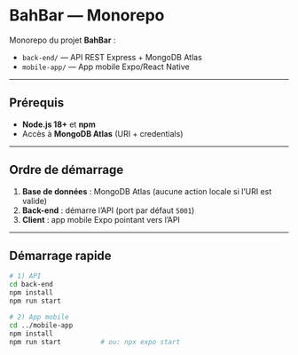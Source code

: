 # BahBar — Monorepo

Monorepo du projet **BahBar** :
- `back-end/` — API REST Express + MongoDB Atlas
- `mobile-app/` — App mobile Expo/React Native

---

## Prérequis
- **Node.js 18+** et **npm**
- Accès à **MongoDB Atlas** (URI + credentials)

---

## Ordre de démarrage
1. **Base de données** : MongoDB Atlas (aucune action locale si l’URI est valide)
2. **Back-end** : démarre l’API (port par défaut `5001`)
3. **Client** : app mobile Expo pointant vers l’API

---

## Démarrage rapide

```bash
# 1) API
cd back-end
npm install
npm run start

# 2) App mobile
cd ../mobile-app
npm install
npm run start          # ou: npx expo start
